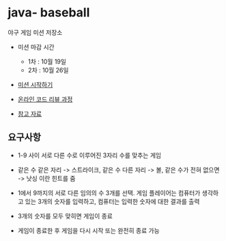 # java- baseball
야구 게임 미션 저장소

* 미션 마감 시간
  * 1차 : 10월 19일
  * 2차 : 10월 26일
  
* [미션 시작하기](https://github.com/backlo-study-programing/study-docs/blob/master/%EB%AF%B8%EC%85%98%20%EC%8B%9C%EC%9E%91.md)
 
* [온라인 코드 리뷰 과정](https://github.com/backlo-study-programing/study-docs/blob/master/%EC%BD%94%EB%93%9C%20%EB%A6%AC%EB%B7%B0.md)

* [참고 자료](https://github.com/backlo-study-programing/study-docs/blob/master/Java%20%EC%9E%90%EB%A3%8C/%EC%9E%90%EB%B0%94%20%EC%9E%90%EB%A3%8C.md)


## 요구사항

* 1-9 사이 서로 다른 수로 이루어진 3자리 수를 맞추는 게임

* 같은 수 같은 자리 -> 스트라이크, 같은 수 다른 자리 -> 볼, 같은 수가 전혀 없으면 -> 낫싱 이란 힌트를 줌

* 1에서 9까지의 서로 다른 임의의 수 3개를 선택. 게임 플레이어는 컴퓨터가 생각하고 있는 3개의 숫자를 입력하고, 컴퓨터는 입력한 숫자에 대한 결과를 출력

* 3개의 숫자를 모두 맞히면 게임이 종료

* 게임이 종료한 후 게임을 다시 시작 또는 완전히 종료 가능